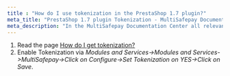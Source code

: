 ```yaml
---
title : "How do I use tokenization in the PrestaShop 1.7 plugin?"
meta_title: "PrestaShop 1.7 plugin Tokenization - MultiSafepay Documentation Center"
meta_description: "In the MultiSafepay Documentation Center all relevant information regarding our Plugins and API. As well as Support pages for Payment Method, Tools and General Questions. You can also find the contact details of our Support Team and Integration Team."
---
```


1. Read the page [How do I get tokenization?](/tools/tokenization/tokenization-available-for-plugins/)
2. Enable Tokenization via _Modules and Services->Modules and Services->MultiSafepay->Click on Configure->Set Tokenization on YES->Click on Save_.

